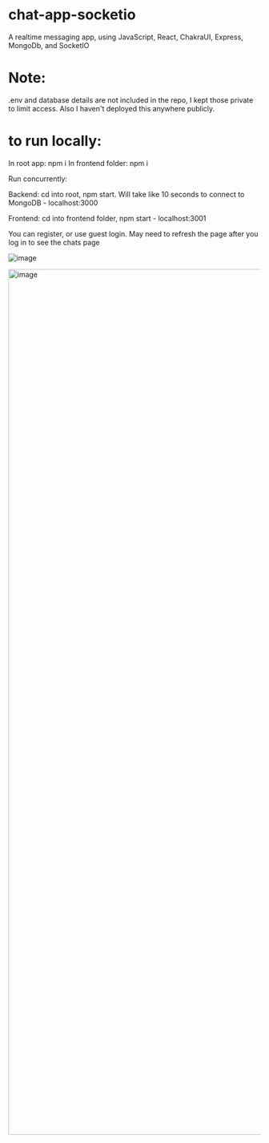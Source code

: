 # chat-app-socketio
 A realtime messaging app, using JavaScript, React, ChakraUI, Express, MongoDb, and SocketIO

# Note: 
.env and database details are not included in the repo, I kept those private to limit access. Also I haven't deployed this anywhere publicly.
 
# to run locally:
In root app: npm i
In frontend folder: npm i 

Run concurrently:

Backend:
cd into root, npm start. Will take like 10 seconds to connect to MongoDB - localhost:3000

Frontend:
cd into frontend folder, npm start - localhost:3001

You can register, or use guest login. May need to refresh the page after you log in to see the chats page

![image](https://user-images.githubusercontent.com/60009709/206949323-7b133114-ec39-4b53-bf46-e2bae4ec2233.png)

<img width="1728" alt="image" src="https://user-images.githubusercontent.com/60009709/207122429-085bd199-9d4f-4511-a477-ada778309ed0.png">
